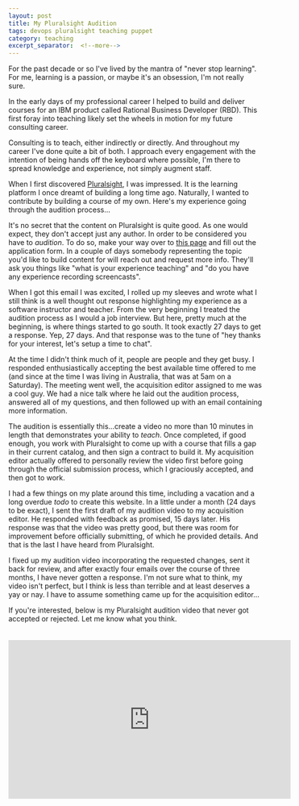 ```yaml
---
layout: post
title: My Pluralsight Audition
tags: devops pluralsight teaching puppet
category: teaching
excerpt_separator:  <!--more-->
---
```


For the past decade or so I've lived by the mantra of "never stop learning".  For me, learning is a passion, or maybe it's an obsession, I'm not really sure.  

<!--more-->

In the early days of my professional career I helped to build and deliver courses for an IBM product called Rational Business Developer (RBD).  This first foray into teaching likely set the wheels in motion for my future consulting career.

Consulting is to teach, either indirectly or directly.  And throughout my career I've done quite a bit of both.  I approach every engagement with the intention of being hands off the keyboard where possible, I'm there to spread knowledge and experience, not simply augment staff.

When I first discovered [Pluralsight](https://www.pluralsight.com/), I was impressed.  It is the learning platform I once dreamt of building a long time ago.  Naturally, I wanted to contribute by building a course of my own.  Here's my experience going through the audition process...

It's no secret that the content on Pluralsight is quite good.  As one would expect, they don't accept just any author.  In order to be considered you have to *audition*.  To do so, make your way over to [this page](https://www.pluralsight.com/teach) and fill out the application form.  In a couple of days somebody representing the topic you'd like to build content for will reach out and request more info.  They'll ask you things like "what is your experience teaching" and "do you have any experience recording screencasts".  

When I got this email I was excited, I rolled up my sleeves and wrote what I still think is a well thought out response highlighting my experience as a software instructor and teacher.  From the very beginning I treated the audition process as I would a job interview.  But here, pretty much at the beginning, is where things started to go south.  It took exactly 27 days to get a response.  Yep, 27 days.  And that response was to the tune of "hey thanks for your interest, let's setup a time to chat".

At the time I didn't think much of it, people are people and they get busy.  I responded enthusiastically accepting the best available time offered to me (and since at the time I was living in Australia, that was at 5am on a Saturday).  The meeting went well, the acquisition editor assigned to me was a cool guy.  We had a nice talk where he laid out the audition process, answered all of my questions, and then followed up with an email containing more information.

The audition is essentially this...create a video no more than 10 minutes in length that demonstrates your ability to *teach*.  Once completed, if good enough, you work with Pluralsight to come up with a course that fills a gap in their current catalog, and then sign a contract to build it.  My acquisition editor actually offered to personally review the video first before going through the official submission process, which I graciously accepted, and then got to work.

I had a few things on my plate around this time, including a vacation and a long overdue *todo* to create this website.  In a little under a month (24 days to be exact), I sent the first draft of my audition video to my acquisition editor.  He responded with feedback as promised, 15 days later.  His response was that the video was pretty good, but there was room for improvement before officially submitting, of which he provided details.  And that is the last I have heard from Pluralsight.

I fixed up my audition video incorporating the requested changes, sent it back for review, and after exactly four emails over the course of three months, I have never gotten a response.  I'm not sure what to think, my video isn't perfect, but I think is less than terrible and at least deserves a yay or nay.  I have to assume something came up for the acquisition editor...

If you're interested, below is my Pluralsight audition video that never got accepted or rejected.  Let me know what you think.

<iframe width="560" height="315" src="https://www.youtube.com/embed/aImTafuFjYE" frameborder="0" allow="autoplay; encrypted-media" allowfullscreen style="margin-top: 20px; margin-bottom: 35px;"></iframe>
